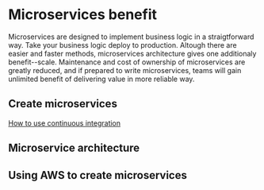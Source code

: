 # Microservices benefit

Microservices are designed to implement business logic in a straigtforward way.  Take your business logic deploy to production.  Altough there are easier and faster methods, microservices architecture gives one additionaly benefit--scale.  Maintenance and cost of ownership of microservices are greatly reduced, and if prepared to write microservices, teams will gain unlimited benefit of delivering value in more reliable way.

## Create microservices 
[How to use continuous integration](https://github.com/wparad/Continuous-Integration)

## Microservice architecture

## Using AWS to create microservices
